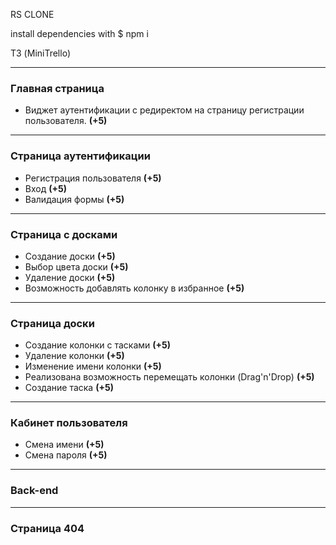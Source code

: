 RS CLONE

install dependencies with $ npm i

ТЗ (MiniTrello)

---

### Главная страница

-   Виджет аутентификации с редиректом на страницу регистрации пользователя. **(+5)**

---

### Страница аутентификации

-   Регистрация пользователя **(+5)**
-   Вход **(+5)**
-   Валидация формы **(+5)**

---

### Страница с досками

-   Создание доски **(+5)**
-   Выбор цвета доски **(+5)**
-   Удаление доски **(+5)**
-   Возможность добавлять колонку в избранное **(+5)**

---

### Страница доски

-   Создание колонки с тасками **(+5)**
-   Удаление колонки **(+5)**
-   Изменение имени колонки **(+5)**
-   Реализована возможность перемещать колонки (Drag'n'Drop) **(+5)**
-   Создание таска **(+5)**

---

### Кабинет пользователя

-   Смена имени **(+5)**
-   Смена пароля **(+5)**

---

### Back-end

---

### Страница 404
